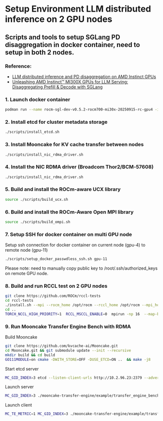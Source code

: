 # Setup Environment LLM distributed inference on 2 GPU nodes

## Scripts and tools to setup SGLang PD disaggregation in docker container, need to setup in both 2 nodes.
### Reference:
- [LLM distributed inference and PD disaggregation on AMD Instinct GPUs](https://rocm.docs.amd.com/projects/ai-developer-hub/en/latest/notebooks/inference/SGlang_PD_Disagg_On_AMD_GPU.html)
- [Unleashing AMD Instinct™ MI300X GPUs for LLM Serving: Disaggregating Prefill & Decode with SGLang](https://rocm.blogs.amd.com/software-tools-optimization/disaggregation/README.html)

### 1. Launch docker container
```bash
podman run --name rocm-sgl-dev-v0.5.2-rocm700-mi30x-20250915-rc-gpu4 -it --rm --device=/dev/dri --device=/dev/kfd --device=/dev/infiniband --device=/dev/infiniband/rdma_cm --privileged  --network=host --ipc=host --cap-add=SYS_ADMIN --cap-add=SYS_PTRACE   --security-opt seccomp=unconfined  --group-add keep-groups -v $HOME:/workdir --workdir /workdir docker://rocm/sgl-dev:v0.5.2-rocm700-mi30x-20250915-rc bash
```

### 2. Install etcd for cluster metadata storage
```bash
./scripts/install_etcd.sh
```

### 3. Install Mooncake for KV cache transfer between nodes
```bash
./scripts/install_nic_rdma_driver.sh
```

### 4. Install the NIC RDMA driver (Broadcom Thor2/BCM‑57608)
```bash
./scripts/install_nic_rdma_driver.sh
```

### 5. Build and install the ROCm-aware UCX library
```bash
source ./scripts/build_ucx.sh
```

### 6. Build and install the ROCm-Aware Open MPI library
```bash
source ./scripts/build_ompi.sh
```

### 7. Setup SSH for docker container on multi GPU node
Setup ssh connection for docker container on current node (gpu-4) to remote node (gpu-11)
```bash
./scripts/setup_docker_passwdless_ssh.sh gpu-11
```
Please note: need to manually copy public key to /root/.ssh/authorized_keys on remote GPU node.

### 8. Build and run RCCL test on 2 GPU nodes
```bash
git clone https://github.com/ROCm/rccl-tests
cd rccl-tests
./install.sh --mpi --rocm_home /opt/rocm --rccl_home /opt/rocm --mpi_home /opt/ompi/ --hip_compiler /opt/rocm/bin/amdclang++
cd ..
TORCH_NCCL_HIGH_PRIORITY=1  RCCL_MSCCL_ENABLE=0  mpirun -np 16  --map-by ppr:8:node  --hostfile mpi_hosts  --allow-run-as-root  --mca pml ucx  --mca btl ^openib  -x NCCL_SOCKET_IFNAME=enp49s0f1np1  -x NCCL_DEBUG=VERSION  -x NCCL_IB_HCA=bnxt_re0,bnxt_re1,bnxt_re2,bnxt_re3,bnxt_re4,bnxt_re5,bnxt_re6,bnxt_re7,bnxt_re8  -x NCCL_IB_GID_INDEX=3  /workdir/rccl-tests/build/all_reduce_perf -b 1k -e 2G -f 2 -g 1
```

### 9. Run Mooncake Transfer Engine Bench with RDMA
Build Mooncake
```bash 
git clone https://github.com/kvcache-ai/Mooncake.git
cd Mooncake.git && git submodule update --init --recursive
mkdir build && cd build 
GO111MODULE=on cmake -DWITH_STORE=OFF -DUSE_ETCD=ON ..  && make -j8
```

Start etcd server
```bash
MC_GID_INDEX=3 etcd --listen-client-urls http://10.2.96.23:2379 --advertise-client-urls http://10.2.96.23:2379 & 
```

Launch server
```bash
MC_GID_INDEX=3 ./mooncake-transfer-engine/example/transfer_engine_bench --mode=target --metadata_server=10.2.96.23:2379 --local_server_name=10.2.96.23:22222 --protocol=rdma --device_name=bnxt_re0 & 
```

Launch client
```bash 
MC_TE_METRIC=1 MC_GID_INDEX=3 ./mooncake-transfer-engine/example/transfer_engine_bench --metadata_server=10.2.96.23:2379 --local_server_name=10.2.96.23:33333 --segment_id=10.2.96.23:22222 --protocol=rdma --device_name=bnxt_re0 --block_size=16384 --duration 60
```
